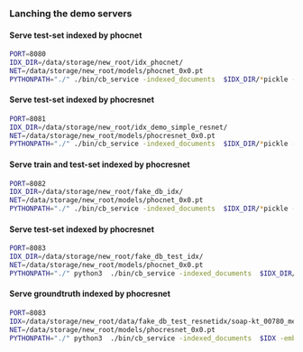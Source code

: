 ### Lanching the demo servers

#### Serve test-set indexed by phocnet
```bash
PORT=8080
IDX_DIR=/data/storage/new_root/idx_phocnet/
NET=/data/storage/new_root/models/phocnet_0x0.pt   
PYTHONPATH="./" ./bin/cb_service -indexed_documents  $IDX_DIR/*pickle -embeding_net $NET -port $PORT -document_root '/data/archiv/public/'

```

#### Serve test-set indexed by phocresnet
```bash
PORT=8081
IDX_DIR=/data/storage/new_root/idx_demo_simple_resnet/
NET=/data/storage/new_root/models/phocresnet_0x0.pt   
PYTHONPATH="./" ./bin/cb_service -indexed_documents  $IDX_DIR/*pickle -embeding_net $NET -port $PORT -document_root '/data/archiv/public/'

```

#### Serve train and test-set indexed by phocresnet
```bash
PORT=8082
IDX_DIR=/data/storage/new_root/fake_db_idx/
NET=/data/storage/new_root/models/phocnet_0x0.pt   
PYTHONPATH="./" ./bin/cb_service -indexed_documents  $IDX_DIR/*pickle -embeding_net $NET -port $PORT -document_root '/data/archiv/public/'

```

#### Serve test-set indexed by phocresnet
```bash
PORT=8083
IDX_DIR=/data/storage/new_root/fake_db_test_idx/
NET=/data/storage/new_root/models/phocnet_0x0.pt   
PYTHONPATH="./" python3  ./bin/cb_service -indexed_documents  $IDX_DIR/*pickle -embeding_net $NET -port $PORT -document_root '/data/archiv/public/'

```

#### Serve groundtruth indexed by phocresnet
```bash
PORT=8083
IDX=/data/storage/new_root/data/fake_db_test_resnetidx/soap-kt_00780_mesto-chudenice-1924-1936.pickle
NET=/data/storage/new_root/models/phocresnet_0x0.pt   
PYTHONPATH="./" python3  ./bin/cb_service -indexed_documents  $IDX -embeding_net $NET -port $PORT -document_root '/data/archiv/public/'

```